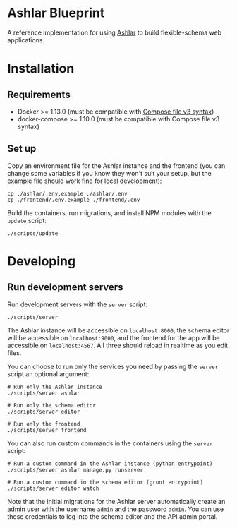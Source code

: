 # Ashlar Blueprint

A reference implementation for using [Ashlar](https://github.com/azavea/ashlar)
to build flexible-schema web applications.

# Installation

## Requirements

- Docker >= 1.13.0 (must be compatible with [Compose file v3
  syntax](https://docs.docker.com/compose/compose-file/compose-versioning/#compatibility-matrix))
- docker-compose >= 1.10.0 (must be compatible with Compose file v3 syntax)

## Set up

Copy an environment file for the Ashlar instance and the frontend (you can change
some variables if you know they won't suit your setup, but the example file should work fine for
local development):

```
cp ./ashlar/.env.example ./ashlar/.env
cp ./frontend/.env.example ./frontend/.env
```

Build the containers, run migrations, and install NPM modules with the `update`
script:

```console
./scripts/update
```

# Developing

## Run development servers

Run development servers with the `server` script:

```console
./scripts/server
```

The Ashlar instance will be accessible on `localhost:8000`, the schema editor
will be accessible on `localhost:9000`, and the frontend for the 
app will be accessible on `localhost:4567`. All three should reload in realtime
as you edit files.

You can choose to run only the services you need 
by passing the `server` script an optional argument:

```console
# Run only the Ashlar instance
./scripts/server ashlar

# Run only the schema editor
./scripts/server editor

# Run only the frontend
./scripts/server frontend
```

You can also run custom commands in the containers using the `server` script:

```console
# Run a custom command in the Ashlar instance (python entrypoint)
./scripts/server ashlar manage.py runserver

# Run a custom command in the schema editor (grunt entrypoint)
./scripts/server editor watch
```

Note that the initial migrations for the Ashlar server automatically create
an admin user with the username `admin` and the password `admin`. You can use
these credentials to log into the schema editor and the API admin portal.
